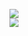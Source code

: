 [![](https://img.shields.io/badge/Made%20With-Github%20Spray-lightgrey.svg?style=for-the-badge&logo=github)](https://github.com/Annihil/github-spray#13249)  
[![](https://i.imgur.com/2DrTn0Z.gif)](https://github.com/Annihil/github-spray)